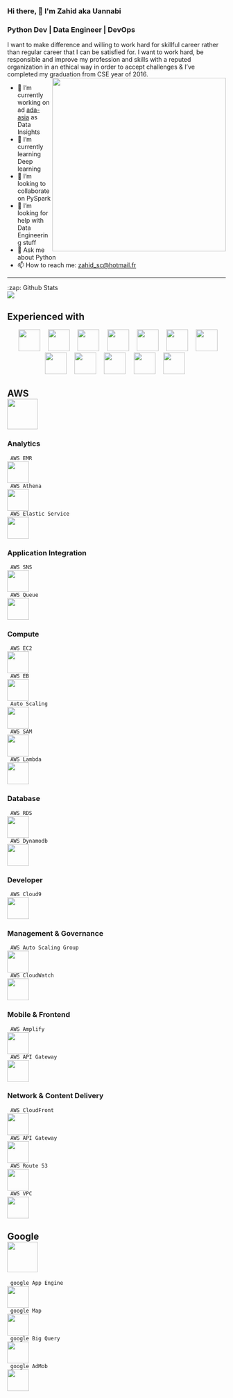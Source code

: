 ### Hi there, 👋  I'm Zahid aka Uannabi
### Python Dev | Data Engineer |  DevOps 

<!-- **uannabi/uannabi** is a ✨ _special_ ✨ repository because its `README.md` (this file) appears on your GitHub profile. -->




I want to make difference and willing to work hard for skillful career rather than regular career that I can be satisfied for. I want to work hard, be responsible and improve my profession and skills with a reputed organization in an ethical way in order to accept challenges & I’ve completed my graduation from CSE year of 2016.
<br>
<img align="right" src="https://github.com/uannabi/-/blob/master/resource/HelloWorld.gif" width="400px" />

- 🔭 I’m currently working on ad [ada-asia](https://ada-asia.com/) as Data Insights
- 🌱 I’m currently learning Deep learning
- 👯 I’m looking to collaborate on PySpark
- 🤔 I’m looking for help with Data Engineering stuff
- 💬 Ask me about Python
- 📫 How to reach me: [zahid_sc@hotmail.fr](zahid_sc@hotmail.fr)
<!-- - 😄 Pronouns: ...
- ⚡ Fun fact: ... -->
<hr>

<p align="center">
<summary>:zap: Github Stats</summary>

<img src="https://github-readme-stats.codestackr.vercel.app/api?username=uannabi&show_icons=true" />
</p>

## Experienced with 
<p align="center" >
<code> <img height="50" src="https://github.com/uannabi/-/blob/master/resource/python-icon.svg"> </code>
<code> <img height="50" src="https://github.com/uannabi/-/blob/master/resource/dj.svg"> </code>
<code> <img height="50" src="https://github.com/uannabi/-/blob/master/resource/jp.svg"> </code>
<code> <img height="50" src="https://github.com/uannabi/-/blob/master/resource/scala.svg"> </code>
<code> <img height="50" src="https://github.com/uannabi/-/blob/master/resource/plot_ly-ar21.svg"> </code>
<code> <img height="50" src="https://github.com/uannabi/-/blob/master/resource/databricks.svg"> </code>
<code> <img height="50" src="https://github.com/uannabi/-/blob/master/resource/metabase.svg"> </code>
<code> <img height="50" src="https://github.com/uannabi/-/blob/master/resource/apple_xcode.svg"> </code>
<code> <img height="50" src="https://github.com/uannabi/-/blob/master/resource/docker-ar21.svg"> </code>
<code> <img height="50" src="https://github.com/uannabi/-/blob/master/resource/git.svg"> </code>
<code> <img height="50" src="https://github.com/uannabi/-/blob/master/resource/jenkins.svg"> </code>
<code> <img height="50" src="https://github.com/uannabi/-/blob/master/resource/linux-ar21.svg"> </code>
</p>

## AWS <code> <img height="70" src="https://github.com/uannabi/-/blob/master/resource/amazon_aws-ar21.svg"> </code>

### Analytics
<code> AWS EMR <img height="50" src="https://github.com/uannabi/-/blob/master/resource/aws/analytics/emr.png"> </code>
<code> AWS Athena <img height="50" src="https://github.com/uannabi/-/blob/master/resource/aws/analytics/amazonathena.png"> </code>
<code> AWS Elastic Service <img height="50" src="https://github.com/uannabi/-/blob/master/resource/aws/analytics/amazonElasticService.pn.png"> </code>

### Application Integration
<code> AWS SNS <img height="50" src="https://github.com/uannabi/-/blob/master/resource/aws/applicationIntegration/amazonSNS.png"> </code>
<code> AWS Queue <img height="50" src="https://github.com/uannabi/-/blob/master/resource/aws/applicationIntegration/amazonquee.png"> </code>

### Compute 
<code> AWS EC2 <img height="50" src="https://github.com/uannabi/-/blob/master/resource/aws/compute/ec2.png"> </code>
<code> AWS EB <img height="50" src="https://github.com/uannabi/-/blob/master/resource/aws/compute/awseb.png"> </code>
<code> Auto Scaling <img height="50" src="https://github.com/uannabi/-/blob/master/resource/aws/compute/awsautoScaling.png"> </code>
<code> AWS SAM <img height="50" src="https://github.com/uannabi/-/blob/master/resource/aws/compute/sam.png"> </code>
<code> AWS Lambda <img height="50" src="https://github.com/uannabi/-/blob/master/resource/aws/compute/awslambda.png"> </code>

### Database
<code> AWS RDS <img height="50" src="https://github.com/uannabi/-/blob/master/resource/aws/database/dynamodb.png"> </code>
<code> AWS Dynamodb <img height="50" src="https://github.com/uannabi/-/blob/master/resource/aws/database/rds.png"> </code>

### Developer 
<code> AWS Cloud9 <img height="50" src="https://github.com/uannabi/-/blob/master/resource/aws/developer/awsC9.png"> </code>

### Management & Governance
<code> AWS Auto Scaling Group <img height="50" src="https://github.com/uannabi/-/blob/master/resource/aws/management%26governce/awsautoscaling.png"> </code>
<code> AWS CloudWatch <img height="50" src="https://github.com/uannabi/-/blob/master/resource/aws/management%26governce/awscloudwathc.png"> </code>

### Mobile & Frontend 
<code> AWS Amplify <img height="50" src="https://github.com/uannabi/-/blob/master/resource/aws/mobile%26frontend/amplify.png"> </code>
<code> AWS API Gateway <img height="50" src="https://github.com/uannabi/-/blob/master/resource/aws/mobile%26frontend/awsapigatway.png"> </code>

### Network & Content Delivery 
<code> AWS CloudFront <img height="50" src="https://github.com/uannabi/-/blob/master/resource/aws/network%26content/amazoncloudfont.png"> </code>
<code> AWS API Gateway <img height="50" src="https://github.com/uannabi/-/blob/master/resource/aws/network%26content/apigateway.png"> </code>
<code> AWS Route 53 <img height="50" src="https://github.com/uannabi/-/blob/master/resource/aws/network%26content/rout53.png"> </code>
<code> AWS VPC <img height="50" src="https://github.com/uannabi/-/blob/master/resource/aws/network%26content/vpc.png"> </code>


## Google <code> <img height="70" src="https://github.com/uannabi/-/blob/master/resource/google_cloud-ar21.svg"> </code>
<code> google App Engine <img height="50" src="https://github.com/uannabi/-/blob/master/resource/google_appengine-ar21.svg"> </code>
<code> google Map <img height="50" src="https://github.com/uannabi/-/blob/master/resource/google_maps.svg"> </code>
<code> google Big Query <img height="50" src="https://github.com/uannabi/-/blob/master/resource/google_bigquery.svg"> </code>
<code> google AdMob <img height="50" src="https://github.com/uannabi/-/blob/master/resource/google_admob.svg"> </code>





     
